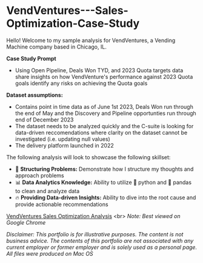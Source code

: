 # VendVentures---Sales-Optimization-Case-Study
Hello! Welcome to my sample analysis for VendVentures, a Vending Machine company based in Chicago, IL. <br>

**Case Study Prompt**
- Using Open Pipeline, Deals Won TYD, and 2023 Quota targets data share insights on how VendVenture's performance against 2023 Quota goals identify any risks on achieving the Quota goals
 
**Dataset assumptions:**
- Contains point in time data as of June 1st 2023, Deals Won run through the end of May and the Discovery and Pipeline opportunties run through end of December 2023
- The dataset needs to be analyzed quickly and the C-suite is looking for data-driven reccomendations where clarity on the dataset cannot be investigated (i.e. updating null values)
- The delivery platform launched in 2022

The following analysis will look to showcase the following skillset:
- 🎯 **Structuring Problems:** Demonstrate how I structure my thoughts and approach problems 
- 📊 **Data Analytics Knowledge:** Ability to utilize 🐍 python and 🐼 pandas to clean and analyze data
- 🔥 **Providing Data-driven Insights:** Ability to dive into the root cause and provide actionable recommendations

[VendVentures Sales Optimization Analysis]([https://github.com/Vibhesh91/SellCollect-Tableau-Showcase/blob/0089b7b1df7d8f7658a7eb381791301ad66ab734/SellCollect%20Seller%20Onboarding%20Exercise.ipynb](https://github.com/vpp0991/VendVentures---Sales-Optimization-Case-Study/blob/main/VendVentures%20Sales%20Optimization%20Case%20Study.ipynb)) <br>
_Note: Best viewed on Google Chrome_

_Disclaimer: This portfolio is for illustrative purposes. The content is not business advice. The contents of this portfolio are not associated with any current employer or former employer and is solely used as a personal page. All files were produced on Mac OS_
